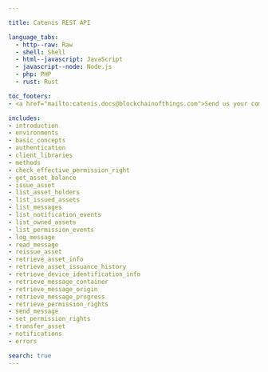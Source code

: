 ```yaml
---

title: Catenis REST API

language_tabs:
  - http--raw: Raw
  - shell: Shell
  - html--javascript: JavaScript
  - javascript--node: Node.js
  - php: PHP
  - rust: Rust

toc_footers:
- <a href="mailto:catenis.docs@blockchainofthings.com">Send us your comments</a>

includes:
- introduction
- environments
- basic_concepts
- authentication
- client_libraries
- methods
- check_effective_permission_right
- get_asset_balance
- issue_asset
- list_asset_holders
- list_issued_assets
- list_messages
- list_notification_events
- list_owned_assets
- list_permission_events
- log_message
- read_message
- reissue_asset
- retrieve_asset_info
- retrieve_asset_issuance_history
- retrieve_device_identification_info
- retrieve_message_container
- retrieve_message_origin
- retrieve_message_progress
- retrieve_permission_rights
- send_message
- set_permission_rights
- transfer_asset
- notifications
- errors

search: true
---
```

